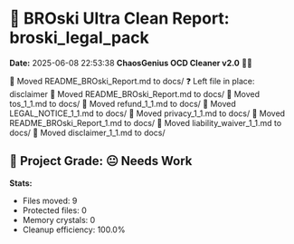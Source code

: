 # 🧹 BROski Ultra Clean Report: broski_legal_pack
**Date:** 2025-06-08 22:53:38
**ChaosGenius OCD Cleaner v2.0** 🧠💜

📁 Moved README_BROski_Report.md to docs/
❓ Left file in place: disclaimer
📁 Moved README_BROski_Report.md to docs/
📁 Moved tos_1_1.md to docs/
📁 Moved refund_1_1.md to docs/
📁 Moved LEGAL_NOTICE_1_1.md to docs/
📁 Moved privacy_1_1.md to docs/
📁 Moved README_BROski_Report_1.md to docs/
📁 Moved liability_waiver_1_1.md to docs/
📁 Moved disclaimer_1_1.md to docs/

## 🧠 Project Grade: 😐 Needs Work
**Stats:**
- Files moved: 9
- Protected files: 0
- Memory crystals: 0
- Cleanup efficiency: 100.0%